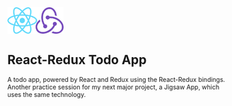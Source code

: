 <img src="https://github.com/simonrevill/react-redux-todo-app/blob/master/public/react-redux-logo.png" width="auto" height="60" alt="React & Redux Logo">

# React-Redux Todo App

A todo app, powered by React and Redux using the React-Redux bindings. Another practice session for my next major project, a Jigsaw App, which uses the same technology.
